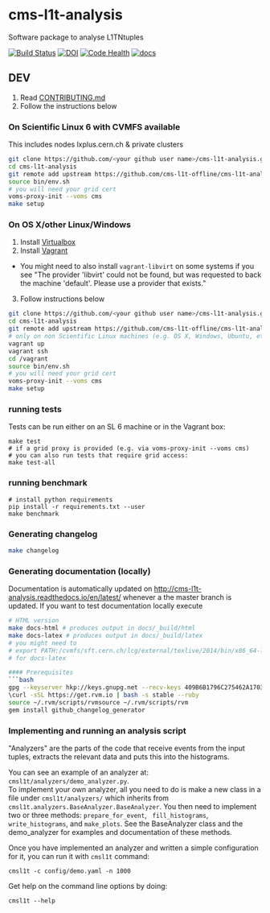 # cms-l1t-analysis
Software package to analyse L1TNtuples

[![Build Status](https://travis-ci.org/cms-l1t-offline/cms-l1t-analysis.svg?branch=master)](https://travis-ci.org/cms-l1t-offline/cms-l1t-analysis) [![DOI](https://zenodo.org/badge/80877637.svg)](https://zenodo.org/badge/latestdoi/80877637) [![Code Health](https://landscape.io/github/cms-l1t-offline/cms-l1t-analysis/master/landscape.svg?style=flat)](https://landscape.io/github/cms-l1t-offline/cms-l1t-analysis/master) [![docs](https://readthedocs.org/projects/cms-l1t-analysis/badge/?version=latest)](http://cms-l1t-analysis.readthedocs.io/en/latest/)


## DEV
 1. Read [CONTRIBUTING.md](https://github.com/cms-l1t-offline/cms-l1t-analysis/blob/master/CONTRIBUTING.md)
 2. Follow the instructions below

### On Scientific Linux 6 with CVMFS available
This includes nodes lxplus.cern.ch & private clusters
```bash
git clone https://github.com/<your github user name>/cms-l1t-analysis.git
cd cms-l1t-analysis
git remote add upstream https://github.com/cms-l1t-offline/cms-l1t-analysis.git
source bin/env.sh
# you will need your grid cert
voms-proxy-init --voms cms
make setup
```

### On OS X/other Linux/Windows
 1. Install [Virtualbox](https://www.virtualbox.org/wiki/Downloads)
 2. Install [Vagrant](https://www.vagrantup.com/downloads.html)
   - You might need to also install `vagrant-libvirt` on some systems if you see "The provider 'libvirt' could not be found, but was requested to
back the machine 'default'. Please use a provider that exists."
 3. Follow instructions below
```bash
git clone https://github.com/<your github user name>/cms-l1t-analysis.git
cd cms-l1t-analysis
git remote add upstream https://github.com/cms-l1t-offline/cms-l1t-analysis.git
# only on non Scientific Linux machines (e.g. OS X, Windows, Ubuntu, etc)
vagrant up
vagrant ssh
cd /vagrant
source bin/env.sh
# you will need your grid cert
voms-proxy-init --voms cms
make setup
```

### running tests
Tests can be run either on an SL 6 machine or in the Vagrant box:
```
make test
# if a grid proxy is provided (e.g. via voms-proxy-init --voms cms)
# you can also run tests that require grid access:
make test-all
```

### running benchmark
```
# install python requirements
pip install -r requirements.txt --user
make benchmark
```

### Generating changelog
```bash
make changelog
```

### Generating documentation (locally)
Documentation is automatically updated on http://cms-l1t-analysis.readthedocs.io/en/latest/
whenever a the master branch is updated. If you want to test documentation locally
execute
```bash
# HTML version
make docs-html # produces output in docs/_build/html
make docs-latex # produces output in docs/_build/latex
# you might need to
# export PATH:/cvmfs/sft.cern.ch/lcg/external/texlive/2014/bin/x86_64-linux:$PATH
# for docs-latex

#### Prerequisites
```bash
gpg --keyserver hkp://keys.gnupg.net --recv-keys 409B6B1796C275462A1703113804BB82D39DC0E3
\curl -sSL https://get.rvm.io | bash -s stable --ruby
source ~/.rvm/scripts/rvmsource ~/.rvm/scripts/rvm
gem install github_changelog_generator
```

### Implementing and running an analysis script
"Analyzers" are the parts of the code that receive events from the input tuples, extracts the relevant data and puts this into the histograms.

You can see an example of an analyzer at: `cmsl1t/analyzers/demo_analyzer.py`.  
To implement your own analyzer, all you need to do is make a new class in a file under `cmsl1t/analyzers/` which inherits from `cmsl1t.analyzers.BaseAnalyzer.BaseAnalyzer`.  You then need to implement two or three methods: `prepare_for_event`, ` fill_histograms`, `write_histograms`, and `make_plots`.  See the BaseAnalyzer class and the demo_analyzer for examples and documentation of these methods.

Once you have implemented an analyzer and written a simple configuration for it, you can run it with `cmsl1t` command:
```
cmsl1t -c config/demo.yaml -n 1000
```

Get help on the command line options by doing:
```
cmsl1t --help
```
